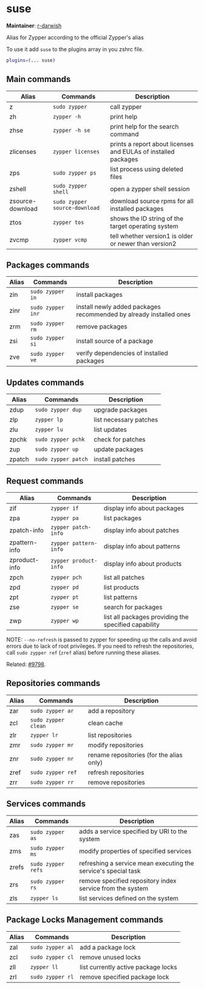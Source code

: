 # suse

**Maintainer**: [r-darwish](HTTPS://GitHub.Com/r-darwish)

Alias for Zypper according to the official Zypper's alias

To use it add `suse` to the plugins array in you zshrc file.

```zsh
plugins=(... suse)
```

## Main commands

| Alias            | Commands                      | Description                                                    |
| ---------------- | ----------------------------- | -------------------------------------------------------------- |
| z                | `sudo zypper`                 | call zypper                                                    |
| zh               | `zypper -h`                   | print help                                                     |
| zhse             | `zypper -h se`                | print help for the search command                              |
| zlicenses        | `zypper licenses`             | prints a report about licenses and EULAs of installed packages |
| zps              | `sudo zypper ps`              | list process using deleted files                               |
| zshell           | `sudo zypper shell`           | open a zypper shell session                                    |
| zsource-download | `sudo zypper source-download` | download source rpms for all installed packages                |
| ztos             | `zypper tos`                  | shows the ID string of the target operating system             |
| zvcmp            | `zypper vcmp`                 | tell whether version1 is older or newer than version2          |

## Packages commands

| Alias | Commands          | Description                                                        |
| ----- | ----------------- | ------------------------------------------------------------------ |
| zin   | `sudo zypper in`  | install packages                                                   |
| zinr  | `sudo zypper inr` | install newly added packages recommended by already installed ones |
| zrm   | `sudo zypper rm`  | remove packages                                                    |
| zsi   | `sudo zypper si`  | install source of a package                                        |
| zve   | `sudo zypper ve`  | verify dependencies of installed packages                          |

## Updates commands

| Alias  | Commands            | Description            |
| ------ | ------------------- | ---------------------- |
| zdup   | `sudo zypper dup`   | upgrade packages       |
| zlp    | `zypper lp`         | list necessary patches |
| zlu    | `zypper lu`         | list updates           |
| zpchk  | `sudo zypper pchk`  | check for patches      |
| zup    | `sudo zypper up`    | update packages        |
| zpatch | `sudo zypper patch` | install patches        |

## Request commands

| Alias         | Commands              | Description                                          |
| ------------- | --------------------- | ---------------------------------------------------- |
| zif           | `zypper if`           | display info about packages                          |
| zpa           | `zypper pa`           | list packages                                        |
| zpatch-info   | `zypper patch-info`   | display info about patches                           |
| zpattern-info | `zypper pattern-info` | display info about patterns                          |
| zproduct-info | `zypper product-info` | display info about products                          |
| zpch          | `zypper pch`          | list all patches                                     |
| zpd           | `zypper pd`           | list products                                        |
| zpt           | `zypper pt`           | list patterns                                        |
| zse           | `zypper se`           | search for packages                                  |
| zwp           | `zypper wp`           | list all packages providing the specified capability |

NOTE: `--no-refresh` is passed to zypper for speeding up the calls and avoid
errors due to lack of root privileges. If you need to refresh the repositories,
call `sudo zypper ref` (`zref` alias) before running these aliases.

Related: [#9798](HTTPS://GitHub.Com/ohmyzsh/ohmyzsh/pull/9798).

## Repositories commands

| Alias | Commands            | Description                              |
| ----- | ------------------- | ---------------------------------------- |
| zar   | `sudo zypper ar`    | add a repository                         |
| zcl   | `sudo zypper clean` | clean cache                              |
| zlr   | `zypper lr`         | list repositories                        |
| zmr   | `sudo zypper mr`    | modify repositories                      |
| znr   | `sudo zypper nr`    | rename repositories (for the alias only) |
| zref  | `sudo zypper ref`   | refresh repositories                     |
| zrr   | `sudo zypper rr`    | remove repositories                      |

## Services commands

| Alias | Commands           | Description                                                    |
| ----- | ------------------ | -------------------------------------------------------------- |
| zas   | `sudo zypper as`   | adds a service specified by URI to the system                  |
| zms   | `sudo zypper ms`   | modify properties of specified services                        |
| zrefs | `sudo zypper refs` | refreshing a service mean executing the service's special task |
| zrs   | `sudo zypper rs`   | remove specified repository index service from the system      |
| zls   | `zypper ls`        | list services defined on the system                            |

## Package Locks Management commands

| Alias | Commands         | Description                         |
| ----- | ---------------- | ----------------------------------- |
| zal   | `sudo zypper al` | add a package lock                  |
| zcl   | `sudo zypper cl` | remove unused locks                 |
| zll   | `zypper ll`      | list currently active package locks |
| zrl   | `sudo zypper rl` | remove specified package lock       |
